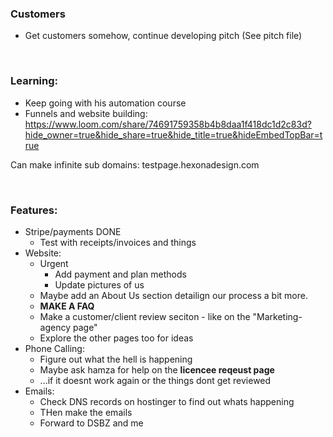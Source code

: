 ### Customers
- Get customers somehow, continue developing pitch (See pitch file)

<br>

### Learning:
- Keep going with his automation course
- Funnels and website building: https://www.loom.com/share/74691759358b4b8daa1f418dc1d2c83d?hide_owner=true&hide_share=true&hide_title=true&hideEmbedTopBar=true

Can make infinite sub domains:    testpage.hexonadesign.com

<br>

### Features:
-	Stripe/payments DONE
    - Test with receipts/invoices and things
- Website:
    - Urgent
        - Add payment and plan methods
        - Update pictures of us
    - Maybe add an About Us section detailign our process a bit more.
    - **MAKE A FAQ**
    - Make a customer/client review seciton - like on the "Marketing-agency page"
    - Explore the other pages too for ideas
- Phone Calling:
    - Figure out what the hell is happening
    - Maybe ask hamza for help on the **licencee reqeust page**
    - ...if it doesnt work again or the things dont get reviewed
-	Emails:
    - Check DNS records on hostinger to find out whats happening
    - THen make the emails
    - Forward to DSBZ and me
      
